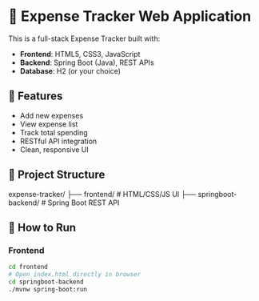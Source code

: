 # 💸 Expense Tracker Web Application

This is a full-stack Expense Tracker built with:

- **Frontend**: HTML5, CSS3, JavaScript
- **Backend**: Spring Boot (Java), REST APIs
- **Database**: H2 (or your choice)

## 🔧 Features
- Add new expenses
- View expense list
- Track total spending
- RESTful API integration
- Clean, responsive UI

## 📁 Project Structure

expense-tracker/
├── frontend/ # HTML/CSS/JS UI
├── springboot-backend/ # Spring Boot REST API

## 🚀 How to Run

### Frontend
```bash
cd frontend
# Open index.html directly in browser
cd springboot-backend
./mvnw spring-boot:run


